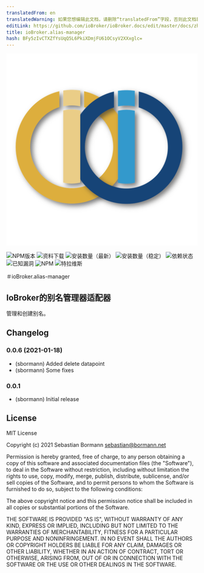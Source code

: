```yaml
---
translatedFrom: en
translatedWarning: 如果您想编辑此文档，请删除“translatedFrom”字段，否则此文档将再次自动翻译
editLink: https://github.com/ioBroker/ioBroker.docs/edit/master/docs/zh-cn/adapterref/iobroker.alias-manager/README.md
title: ioBroker.alias-manager
hash: BFy5zIvCTXZfYsUqQ5L6PkiXDmjFU61OCsyV2XXxglc=
---
```

![商标](../../../en/adapterref/iobroker.alias-manager/admin/alias-manager.png)

![NPM版本](http://img.shields.io/npm/v/iobroker.alias-manager.svg)
![资料下载](https://img.shields.io/npm/dm/iobroker.alias-manager.svg)
![安装数量（最新）](http://iobroker.live/badges/alias-manager-installed.svg)
![安装数量（稳定）](http://iobroker.live/badges/alias-manager-stable.svg)
![依赖状态](https://img.shields.io/david/sbormann/iobroker.alias-manager.svg)
![已知漏洞](https://snyk.io/test/github/sbormann/ioBroker.alias-manager/badge.svg)
![NPM](https://nodei.co/npm/iobroker.alias-manager.png?downloads=true)
![特拉维斯](http://img.shields.io/travis/sbormann/ioBroker.alias-manager/master.svg)

＃ioBroker.alias-manager
## IoBroker的别名管理器适配器
管理和创建别名。

## Changelog

### 0.0.6 (2021-01-18)
* (sbormann) Added delete datapoint
* (sbormann) Some fixes 

### 0.0.1
* (sbormann) Initial release

## License
MIT License

Copyright (c) 2021 Sebastian Bormann <sebastian@bormann.net>

Permission is hereby granted, free of charge, to any person obtaining a copy
of this software and associated documentation files (the "Software"), to deal
in the Software without restriction, including without limitation the rights
to use, copy, modify, merge, publish, distribute, sublicense, and/or sell
copies of the Software, and to permit persons to whom the Software is
furnished to do so, subject to the following conditions:

The above copyright notice and this permission notice shall be included in all
copies or substantial portions of the Software.

THE SOFTWARE IS PROVIDED "AS IS", WITHOUT WARRANTY OF ANY KIND, EXPRESS OR
IMPLIED, INCLUDING BUT NOT LIMITED TO THE WARRANTIES OF MERCHANTABILITY,
FITNESS FOR A PARTICULAR PURPOSE AND NONINFRINGEMENT. IN NO EVENT SHALL THE
AUTHORS OR COPYRIGHT HOLDERS BE LIABLE FOR ANY CLAIM, DAMAGES OR OTHER
LIABILITY, WHETHER IN AN ACTION OF CONTRACT, TORT OR OTHERWISE, ARISING FROM,
OUT OF OR IN CONNECTION WITH THE SOFTWARE OR THE USE OR OTHER DEALINGS IN THE
SOFTWARE.